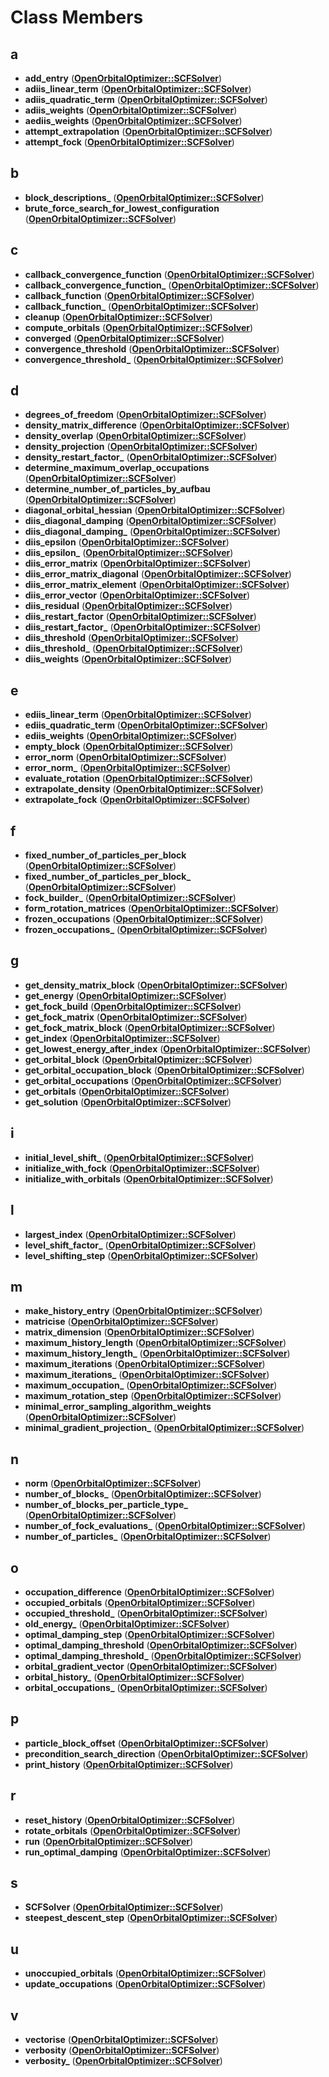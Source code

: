 
# Class Members



## a

* **add\_entry** ([**OpenOrbitalOptimizer::SCFSolver**](classOpenOrbitalOptimizer_1_1SCFSolver.md))
* **adiis\_linear\_term** ([**OpenOrbitalOptimizer::SCFSolver**](classOpenOrbitalOptimizer_1_1SCFSolver.md))
* **adiis\_quadratic\_term** ([**OpenOrbitalOptimizer::SCFSolver**](classOpenOrbitalOptimizer_1_1SCFSolver.md))
* **adiis\_weights** ([**OpenOrbitalOptimizer::SCFSolver**](classOpenOrbitalOptimizer_1_1SCFSolver.md))
* **aediis\_weights** ([**OpenOrbitalOptimizer::SCFSolver**](classOpenOrbitalOptimizer_1_1SCFSolver.md))
* **attempt\_extrapolation** ([**OpenOrbitalOptimizer::SCFSolver**](classOpenOrbitalOptimizer_1_1SCFSolver.md))
* **attempt\_fock** ([**OpenOrbitalOptimizer::SCFSolver**](classOpenOrbitalOptimizer_1_1SCFSolver.md))


## b

* **block\_descriptions\_** ([**OpenOrbitalOptimizer::SCFSolver**](classOpenOrbitalOptimizer_1_1SCFSolver.md))
* **brute\_force\_search\_for\_lowest\_configuration** ([**OpenOrbitalOptimizer::SCFSolver**](classOpenOrbitalOptimizer_1_1SCFSolver.md))


## c

* **callback\_convergence\_function** ([**OpenOrbitalOptimizer::SCFSolver**](classOpenOrbitalOptimizer_1_1SCFSolver.md))
* **callback\_convergence\_function\_** ([**OpenOrbitalOptimizer::SCFSolver**](classOpenOrbitalOptimizer_1_1SCFSolver.md))
* **callback\_function** ([**OpenOrbitalOptimizer::SCFSolver**](classOpenOrbitalOptimizer_1_1SCFSolver.md))
* **callback\_function\_** ([**OpenOrbitalOptimizer::SCFSolver**](classOpenOrbitalOptimizer_1_1SCFSolver.md))
* **cleanup** ([**OpenOrbitalOptimizer::SCFSolver**](classOpenOrbitalOptimizer_1_1SCFSolver.md))
* **compute\_orbitals** ([**OpenOrbitalOptimizer::SCFSolver**](classOpenOrbitalOptimizer_1_1SCFSolver.md))
* **converged** ([**OpenOrbitalOptimizer::SCFSolver**](classOpenOrbitalOptimizer_1_1SCFSolver.md))
* **convergence\_threshold** ([**OpenOrbitalOptimizer::SCFSolver**](classOpenOrbitalOptimizer_1_1SCFSolver.md))
* **convergence\_threshold\_** ([**OpenOrbitalOptimizer::SCFSolver**](classOpenOrbitalOptimizer_1_1SCFSolver.md))


## d

* **degrees\_of\_freedom** ([**OpenOrbitalOptimizer::SCFSolver**](classOpenOrbitalOptimizer_1_1SCFSolver.md))
* **density\_matrix\_difference** ([**OpenOrbitalOptimizer::SCFSolver**](classOpenOrbitalOptimizer_1_1SCFSolver.md))
* **density\_overlap** ([**OpenOrbitalOptimizer::SCFSolver**](classOpenOrbitalOptimizer_1_1SCFSolver.md))
* **density\_projection** ([**OpenOrbitalOptimizer::SCFSolver**](classOpenOrbitalOptimizer_1_1SCFSolver.md))
* **density\_restart\_factor\_** ([**OpenOrbitalOptimizer::SCFSolver**](classOpenOrbitalOptimizer_1_1SCFSolver.md))
* **determine\_maximum\_overlap\_occupations** ([**OpenOrbitalOptimizer::SCFSolver**](classOpenOrbitalOptimizer_1_1SCFSolver.md))
* **determine\_number\_of\_particles\_by\_aufbau** ([**OpenOrbitalOptimizer::SCFSolver**](classOpenOrbitalOptimizer_1_1SCFSolver.md))
* **diagonal\_orbital\_hessian** ([**OpenOrbitalOptimizer::SCFSolver**](classOpenOrbitalOptimizer_1_1SCFSolver.md))
* **diis\_diagonal\_damping** ([**OpenOrbitalOptimizer::SCFSolver**](classOpenOrbitalOptimizer_1_1SCFSolver.md))
* **diis\_diagonal\_damping\_** ([**OpenOrbitalOptimizer::SCFSolver**](classOpenOrbitalOptimizer_1_1SCFSolver.md))
* **diis\_epsilon** ([**OpenOrbitalOptimizer::SCFSolver**](classOpenOrbitalOptimizer_1_1SCFSolver.md))
* **diis\_epsilon\_** ([**OpenOrbitalOptimizer::SCFSolver**](classOpenOrbitalOptimizer_1_1SCFSolver.md))
* **diis\_error\_matrix** ([**OpenOrbitalOptimizer::SCFSolver**](classOpenOrbitalOptimizer_1_1SCFSolver.md))
* **diis\_error\_matrix\_diagonal** ([**OpenOrbitalOptimizer::SCFSolver**](classOpenOrbitalOptimizer_1_1SCFSolver.md))
* **diis\_error\_matrix\_element** ([**OpenOrbitalOptimizer::SCFSolver**](classOpenOrbitalOptimizer_1_1SCFSolver.md))
* **diis\_error\_vector** ([**OpenOrbitalOptimizer::SCFSolver**](classOpenOrbitalOptimizer_1_1SCFSolver.md))
* **diis\_residual** ([**OpenOrbitalOptimizer::SCFSolver**](classOpenOrbitalOptimizer_1_1SCFSolver.md))
* **diis\_restart\_factor** ([**OpenOrbitalOptimizer::SCFSolver**](classOpenOrbitalOptimizer_1_1SCFSolver.md))
* **diis\_restart\_factor\_** ([**OpenOrbitalOptimizer::SCFSolver**](classOpenOrbitalOptimizer_1_1SCFSolver.md))
* **diis\_threshold** ([**OpenOrbitalOptimizer::SCFSolver**](classOpenOrbitalOptimizer_1_1SCFSolver.md))
* **diis\_threshold\_** ([**OpenOrbitalOptimizer::SCFSolver**](classOpenOrbitalOptimizer_1_1SCFSolver.md))
* **diis\_weights** ([**OpenOrbitalOptimizer::SCFSolver**](classOpenOrbitalOptimizer_1_1SCFSolver.md))


## e

* **ediis\_linear\_term** ([**OpenOrbitalOptimizer::SCFSolver**](classOpenOrbitalOptimizer_1_1SCFSolver.md))
* **ediis\_quadratic\_term** ([**OpenOrbitalOptimizer::SCFSolver**](classOpenOrbitalOptimizer_1_1SCFSolver.md))
* **ediis\_weights** ([**OpenOrbitalOptimizer::SCFSolver**](classOpenOrbitalOptimizer_1_1SCFSolver.md))
* **empty\_block** ([**OpenOrbitalOptimizer::SCFSolver**](classOpenOrbitalOptimizer_1_1SCFSolver.md))
* **error\_norm** ([**OpenOrbitalOptimizer::SCFSolver**](classOpenOrbitalOptimizer_1_1SCFSolver.md))
* **error\_norm\_** ([**OpenOrbitalOptimizer::SCFSolver**](classOpenOrbitalOptimizer_1_1SCFSolver.md))
* **evaluate\_rotation** ([**OpenOrbitalOptimizer::SCFSolver**](classOpenOrbitalOptimizer_1_1SCFSolver.md))
* **extrapolate\_density** ([**OpenOrbitalOptimizer::SCFSolver**](classOpenOrbitalOptimizer_1_1SCFSolver.md))
* **extrapolate\_fock** ([**OpenOrbitalOptimizer::SCFSolver**](classOpenOrbitalOptimizer_1_1SCFSolver.md))


## f

* **fixed\_number\_of\_particles\_per\_block** ([**OpenOrbitalOptimizer::SCFSolver**](classOpenOrbitalOptimizer_1_1SCFSolver.md))
* **fixed\_number\_of\_particles\_per\_block\_** ([**OpenOrbitalOptimizer::SCFSolver**](classOpenOrbitalOptimizer_1_1SCFSolver.md))
* **fock\_builder\_** ([**OpenOrbitalOptimizer::SCFSolver**](classOpenOrbitalOptimizer_1_1SCFSolver.md))
* **form\_rotation\_matrices** ([**OpenOrbitalOptimizer::SCFSolver**](classOpenOrbitalOptimizer_1_1SCFSolver.md))
* **frozen\_occupations** ([**OpenOrbitalOptimizer::SCFSolver**](classOpenOrbitalOptimizer_1_1SCFSolver.md))
* **frozen\_occupations\_** ([**OpenOrbitalOptimizer::SCFSolver**](classOpenOrbitalOptimizer_1_1SCFSolver.md))


## g

* **get\_density\_matrix\_block** ([**OpenOrbitalOptimizer::SCFSolver**](classOpenOrbitalOptimizer_1_1SCFSolver.md))
* **get\_energy** ([**OpenOrbitalOptimizer::SCFSolver**](classOpenOrbitalOptimizer_1_1SCFSolver.md))
* **get\_fock\_build** ([**OpenOrbitalOptimizer::SCFSolver**](classOpenOrbitalOptimizer_1_1SCFSolver.md))
* **get\_fock\_matrix** ([**OpenOrbitalOptimizer::SCFSolver**](classOpenOrbitalOptimizer_1_1SCFSolver.md))
* **get\_fock\_matrix\_block** ([**OpenOrbitalOptimizer::SCFSolver**](classOpenOrbitalOptimizer_1_1SCFSolver.md))
* **get\_index** ([**OpenOrbitalOptimizer::SCFSolver**](classOpenOrbitalOptimizer_1_1SCFSolver.md))
* **get\_lowest\_energy\_after\_index** ([**OpenOrbitalOptimizer::SCFSolver**](classOpenOrbitalOptimizer_1_1SCFSolver.md))
* **get\_orbital\_block** ([**OpenOrbitalOptimizer::SCFSolver**](classOpenOrbitalOptimizer_1_1SCFSolver.md))
* **get\_orbital\_occupation\_block** ([**OpenOrbitalOptimizer::SCFSolver**](classOpenOrbitalOptimizer_1_1SCFSolver.md))
* **get\_orbital\_occupations** ([**OpenOrbitalOptimizer::SCFSolver**](classOpenOrbitalOptimizer_1_1SCFSolver.md))
* **get\_orbitals** ([**OpenOrbitalOptimizer::SCFSolver**](classOpenOrbitalOptimizer_1_1SCFSolver.md))
* **get\_solution** ([**OpenOrbitalOptimizer::SCFSolver**](classOpenOrbitalOptimizer_1_1SCFSolver.md))


## i

* **initial\_level\_shift\_** ([**OpenOrbitalOptimizer::SCFSolver**](classOpenOrbitalOptimizer_1_1SCFSolver.md))
* **initialize\_with\_fock** ([**OpenOrbitalOptimizer::SCFSolver**](classOpenOrbitalOptimizer_1_1SCFSolver.md))
* **initialize\_with\_orbitals** ([**OpenOrbitalOptimizer::SCFSolver**](classOpenOrbitalOptimizer_1_1SCFSolver.md))


## l

* **largest\_index** ([**OpenOrbitalOptimizer::SCFSolver**](classOpenOrbitalOptimizer_1_1SCFSolver.md))
* **level\_shift\_factor\_** ([**OpenOrbitalOptimizer::SCFSolver**](classOpenOrbitalOptimizer_1_1SCFSolver.md))
* **level\_shifting\_step** ([**OpenOrbitalOptimizer::SCFSolver**](classOpenOrbitalOptimizer_1_1SCFSolver.md))


## m

* **make\_history\_entry** ([**OpenOrbitalOptimizer::SCFSolver**](classOpenOrbitalOptimizer_1_1SCFSolver.md))
* **matricise** ([**OpenOrbitalOptimizer::SCFSolver**](classOpenOrbitalOptimizer_1_1SCFSolver.md))
* **matrix\_dimension** ([**OpenOrbitalOptimizer::SCFSolver**](classOpenOrbitalOptimizer_1_1SCFSolver.md))
* **maximum\_history\_length** ([**OpenOrbitalOptimizer::SCFSolver**](classOpenOrbitalOptimizer_1_1SCFSolver.md))
* **maximum\_history\_length\_** ([**OpenOrbitalOptimizer::SCFSolver**](classOpenOrbitalOptimizer_1_1SCFSolver.md))
* **maximum\_iterations** ([**OpenOrbitalOptimizer::SCFSolver**](classOpenOrbitalOptimizer_1_1SCFSolver.md))
* **maximum\_iterations\_** ([**OpenOrbitalOptimizer::SCFSolver**](classOpenOrbitalOptimizer_1_1SCFSolver.md))
* **maximum\_occupation\_** ([**OpenOrbitalOptimizer::SCFSolver**](classOpenOrbitalOptimizer_1_1SCFSolver.md))
* **maximum\_rotation\_step** ([**OpenOrbitalOptimizer::SCFSolver**](classOpenOrbitalOptimizer_1_1SCFSolver.md))
* **minimal\_error\_sampling\_algorithm\_weights** ([**OpenOrbitalOptimizer::SCFSolver**](classOpenOrbitalOptimizer_1_1SCFSolver.md))
* **minimal\_gradient\_projection\_** ([**OpenOrbitalOptimizer::SCFSolver**](classOpenOrbitalOptimizer_1_1SCFSolver.md))


## n

* **norm** ([**OpenOrbitalOptimizer::SCFSolver**](classOpenOrbitalOptimizer_1_1SCFSolver.md))
* **number\_of\_blocks\_** ([**OpenOrbitalOptimizer::SCFSolver**](classOpenOrbitalOptimizer_1_1SCFSolver.md))
* **number\_of\_blocks\_per\_particle\_type\_** ([**OpenOrbitalOptimizer::SCFSolver**](classOpenOrbitalOptimizer_1_1SCFSolver.md))
* **number\_of\_fock\_evaluations\_** ([**OpenOrbitalOptimizer::SCFSolver**](classOpenOrbitalOptimizer_1_1SCFSolver.md))
* **number\_of\_particles\_** ([**OpenOrbitalOptimizer::SCFSolver**](classOpenOrbitalOptimizer_1_1SCFSolver.md))


## o

* **occupation\_difference** ([**OpenOrbitalOptimizer::SCFSolver**](classOpenOrbitalOptimizer_1_1SCFSolver.md))
* **occupied\_orbitals** ([**OpenOrbitalOptimizer::SCFSolver**](classOpenOrbitalOptimizer_1_1SCFSolver.md))
* **occupied\_threshold\_** ([**OpenOrbitalOptimizer::SCFSolver**](classOpenOrbitalOptimizer_1_1SCFSolver.md))
* **old\_energy\_** ([**OpenOrbitalOptimizer::SCFSolver**](classOpenOrbitalOptimizer_1_1SCFSolver.md))
* **optimal\_damping\_step** ([**OpenOrbitalOptimizer::SCFSolver**](classOpenOrbitalOptimizer_1_1SCFSolver.md))
* **optimal\_damping\_threshold** ([**OpenOrbitalOptimizer::SCFSolver**](classOpenOrbitalOptimizer_1_1SCFSolver.md))
* **optimal\_damping\_threshold\_** ([**OpenOrbitalOptimizer::SCFSolver**](classOpenOrbitalOptimizer_1_1SCFSolver.md))
* **orbital\_gradient\_vector** ([**OpenOrbitalOptimizer::SCFSolver**](classOpenOrbitalOptimizer_1_1SCFSolver.md))
* **orbital\_history\_** ([**OpenOrbitalOptimizer::SCFSolver**](classOpenOrbitalOptimizer_1_1SCFSolver.md))
* **orbital\_occupations\_** ([**OpenOrbitalOptimizer::SCFSolver**](classOpenOrbitalOptimizer_1_1SCFSolver.md))


## p

* **particle\_block\_offset** ([**OpenOrbitalOptimizer::SCFSolver**](classOpenOrbitalOptimizer_1_1SCFSolver.md))
* **precondition\_search\_direction** ([**OpenOrbitalOptimizer::SCFSolver**](classOpenOrbitalOptimizer_1_1SCFSolver.md))
* **print\_history** ([**OpenOrbitalOptimizer::SCFSolver**](classOpenOrbitalOptimizer_1_1SCFSolver.md))


## r

* **reset\_history** ([**OpenOrbitalOptimizer::SCFSolver**](classOpenOrbitalOptimizer_1_1SCFSolver.md))
* **rotate\_orbitals** ([**OpenOrbitalOptimizer::SCFSolver**](classOpenOrbitalOptimizer_1_1SCFSolver.md))
* **run** ([**OpenOrbitalOptimizer::SCFSolver**](classOpenOrbitalOptimizer_1_1SCFSolver.md))
* **run\_optimal\_damping** ([**OpenOrbitalOptimizer::SCFSolver**](classOpenOrbitalOptimizer_1_1SCFSolver.md))


## s

* **SCFSolver** ([**OpenOrbitalOptimizer::SCFSolver**](classOpenOrbitalOptimizer_1_1SCFSolver.md))
* **steepest\_descent\_step** ([**OpenOrbitalOptimizer::SCFSolver**](classOpenOrbitalOptimizer_1_1SCFSolver.md))


## u

* **unoccupied\_orbitals** ([**OpenOrbitalOptimizer::SCFSolver**](classOpenOrbitalOptimizer_1_1SCFSolver.md))
* **update\_occupations** ([**OpenOrbitalOptimizer::SCFSolver**](classOpenOrbitalOptimizer_1_1SCFSolver.md))


## v

* **vectorise** ([**OpenOrbitalOptimizer::SCFSolver**](classOpenOrbitalOptimizer_1_1SCFSolver.md))
* **verbosity** ([**OpenOrbitalOptimizer::SCFSolver**](classOpenOrbitalOptimizer_1_1SCFSolver.md))
* **verbosity\_** ([**OpenOrbitalOptimizer::SCFSolver**](classOpenOrbitalOptimizer_1_1SCFSolver.md))




